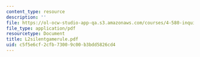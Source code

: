 ```yaml
---
content_type: resource
description: ''
file: https://ol-ocw-studio-app-qa.s3.amazonaws.com/courses/4-580-inquiry-into-computation-and-design-fall-2006/c5f5e6cf2cfb73009c00b3bdd5826cd4_L2silentgamerule.pdf
file_type: application/pdf
resourcetype: Document
title: L2silentgamerule.pdf
uid: c5f5e6cf-2cfb-7300-9c00-b3bdd5826cd4
---
```

